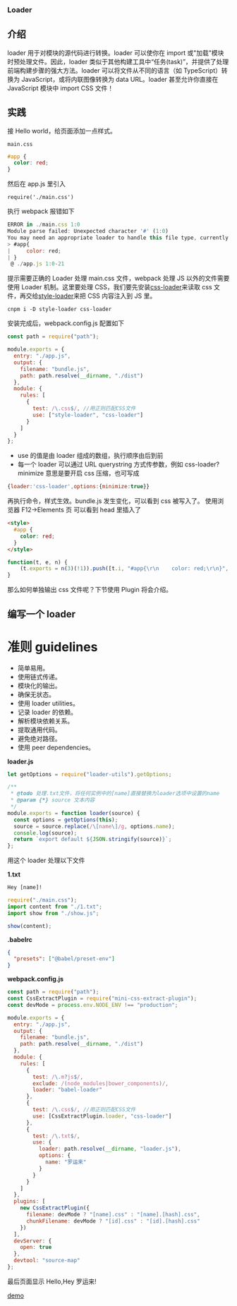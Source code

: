 ### Loader

## 介绍

loader 用于对模块的源代码进行转换。loader 可以使你在 import 或"加载"模块时预处理文件。因此，loader 类似于其他构建工具中“任务(task)”，并提供了处理前端构建步骤的强大方法。loader 可以将文件从不同的语言（如 TypeScript）转换为 JavaScript，或将内联图像转换为 data URL。loader 甚至允许你直接在 JavaScript 模块中 import CSS 文件！

## 实践

接 Hello world，给页面添加一点样式。

`main.css`

```css
#app {
  color: red;
}
```

然后在 app.js 里引入

```
require('./main.css')
```

执行 webpack 报错如下

```js
ERROR in ./main.css 1:0
Module parse failed: Unexpected character '#' (1:0)
You may need an appropriate loader to handle this file type, currently no loaders are configured to process this file. See https://webpack.js.org/concepts#loaders
> #app{
|     color: red;
| }
 @ ./app.js 1:0-21
```

提示需要正确的 Loader 处理 main.css 文件，webpack 处理 JS 以外的文件需要使用 Loader 机制。这里要处理 CSS，我们要先安装[css-loader](https://github.com/webpack-contrib/css-loader)来读取 css 文件，再交给[style-loader](https://github.com/webpack-contrib/style-loader)来把 CSS 内容注入到 JS 里。

`cnpm i -D style-loader css-loader`

安装完成后，webpack.config.js 配置如下

```js
const path = require("path");

module.exports = {
  entry: "./app.js",
  output: {
    filename: "bundle.js",
    path: path.resolve(__dirname, "./dist")
  },
  module: {
    rules: [
      {
        test: /\.css$/, //用正则匹配CSS文件
        use: ["style-loader", "css-loader"]
      }
    ]
  }
};
```

- use 的值是由 loader 组成的数组，执行顺序由后到前
- 每一个 loader 可以通过 URL querystring 方式传参数，例如 css-loader?minimize 意思是要开启 css 压缩，也可写成

```js
{loader:'css-loader',options:{minimize:true}}
```

再执行命令，样式生效。bundle.js 发生变化，可以看到 css 被写入了。
使用浏览器 F12->Elements 页
可以看到 head 里插入了

```html
<style>
  #app {
    color: red;
  }
</style>
```

```js
function(t, e, n) {
    (t.exports = n(3)(!1)).push([t.i, "#app{\r\n    color: red;\r\n}", ""])
}
```

那么如何单独输出 css 文件呢？下节使用 Plugin 将会介绍。

## 编写一个 loader

# 准则 guidelines

- 简单易用。
- 使用链式传递。
- 模块化的输出。
- 确保无状态。
- 使用 loader utilities。
- 记录 loader 的依赖。
- 解析模块依赖关系。
- 提取通用代码。
- 避免绝对路径。
- 使用 peer dependencies。

**loader.js**

```js
let getOptions = require("loader-utils").getOptions;

/**
 * @todo 处理.txt文件，将任何实例中的[name]直接替换为loader选项中设置的name
 * @param {*} source 文本内容
 */
module.exports = function loader(source) {
  const options = getOptions(this);
  source = source.replace(/\[name\]/g, options.name);
  console.log(source);
  return `export default ${JSON.stringify(source)}`;
};
```

用这个 loader 处理以下文件

**1.txt**

```txt
Hey [name]!
```

```js
require("./main.css");
import content from "./1.txt";
import show from "./show.js";

show(content);
```

**.babelrc**

```json
{
  "presets": ["@babel/preset-env"]
}
```

**webpack.config.js**

```js
const path = require("path");
const CssExtractPlugin = require("mini-css-extract-plugin");
const devMode = process.env.NODE_ENV !== "production";

module.exports = {
  entry: "./app.js",
  output: {
    filename: "bundle.js",
    path: path.resolve(__dirname, "./dist")
  },
  module: {
    rules: [
      {
        test: /\.m?js$/,
        exclude: /(node_modules|bower_components)/,
        loader: "babel-loader"
      },
      {
        test: /\.css$/, //用正则匹配CSS文件
        use: [CssExtractPlugin.loader, "css-loader"]
      },
      {
        test: /\.txt$/,
        use: {
          loader: path.resolve(__dirname, "loader.js"),
          options: {
            name: "罗运来"
          }
        }
      }
    ]
  },
  plugins: [
    new CssExtractPlugin({
      filename: devMode ? "[name].css" : "[name].[hash].css",
      chunkFilename: devMode ? "[id].css" : "[id].[hash].css"
    })
  ],
  devServer: {
    open: true
  },
  devtool: "source-map"
};
```

最后页面显示 Hello,Hey 罗运来!

[demo](https://github.com/ChrisLuckComes/helloWebpack)
